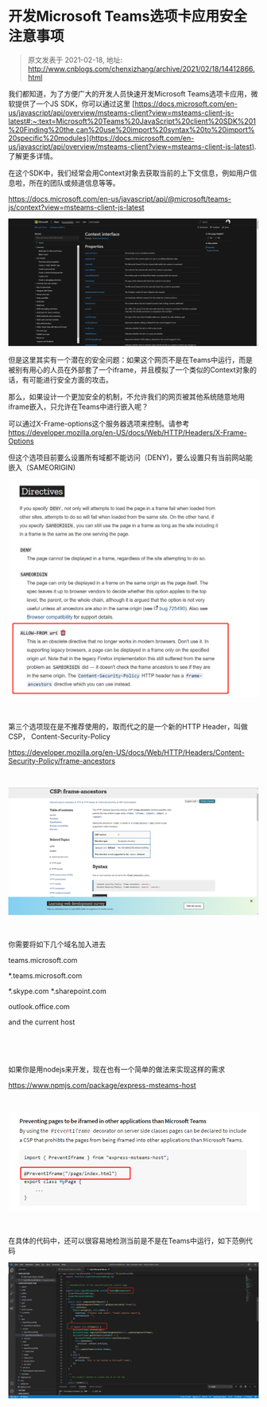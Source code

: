 # 开发Microsoft Teams选项卡应用安全注意事项 
> 原文发表于 2021-02-18, 地址: http://www.cnblogs.com/chenxizhang/archive/2021/02/18/14412866.html 


我们都知道，为了方便广大的开发人员快速开发Microsoft Teams选项卡应用，微软提供了一个JS SDK，你可以通过这里 [https://docs.microsoft.com/en-us/javascript/api/overview/msteams-client?view=msteams-client-js-latest#:~:text=Microsoft%20Teams%20JavaScript%20client%20SDK%201%20Finding%20the,can%20use%20import%20syntax%20to%20import%20specific%20modules](https://docs.microsoft.com/en-us/javascript/api/overview/msteams-client?view=msteams-client-js-latest). 了解更多详情。


在这个SDK中，我们经常会用Context对象去获取当前的上下文信息，例如用户信息啦，所在的团队或频道信息等等。


<https://docs.microsoft.com/en-us/javascript/api/@microsoft/teams-js/context?view=msteams-client-js-latest>


![](./images/14412866-9072-20210218180337671-2090285310.png)


但是这里其实有一个潜在的安全问题：如果这个网页不是在Teams中运行，而是被别有用心的人员在外部套了一个iframe，并且模拟了一个类似的Context对象的话，有可能进行安全方面的攻击。


那么，如果设计一个更加安全的机制，不允许我们的网页被其他系统随意地用iframe嵌入，只允许在Teams中进行嵌入呢？


可以通过X-Frame-options这个服务器选项来控制。请参考 <https://developer.mozilla.org/en-US/docs/Web/HTTP/Headers/X-Frame-Options>


但这个选项目前要么设置所有域都不能访问（DENY)，要么设置只有当前网站能嵌入（SAMEORIGIN)


![](./images/14412866-9072-20210218180338288-1494903324.png)



 

第三个选项现在是不推荐使用的，取而代之的是一个新的HTTP Header，叫做CSP， Content-Security-Policy


<https://developer.mozilla.org/en-US/docs/Web/HTTP/Headers/Content-Security-Policy/frame-ancestors>



 

![](./images/14412866-9072-20210218180340863-2110731227.png)



 

你需要将如下几个域名加入进去


teams.microsoft.com


*.teams.microsoft.com


*.skype.com *.sharepoint.com


outlook.office.com


and the current host



 


 

如果你是用nodejs来开发，现在也有一个简单的做法来实现这样的需求


<https://www.npmjs.com/package/express-msteams-host>



 

![](./images/14412866-9072-20210218180341303-1504059664.png)



 

在具体的代码中，还可以很容易地检测当前是不是在Teams中运行，如下范例代码


![](./images/14412866-9072-20210218180343485-107950317.png)

